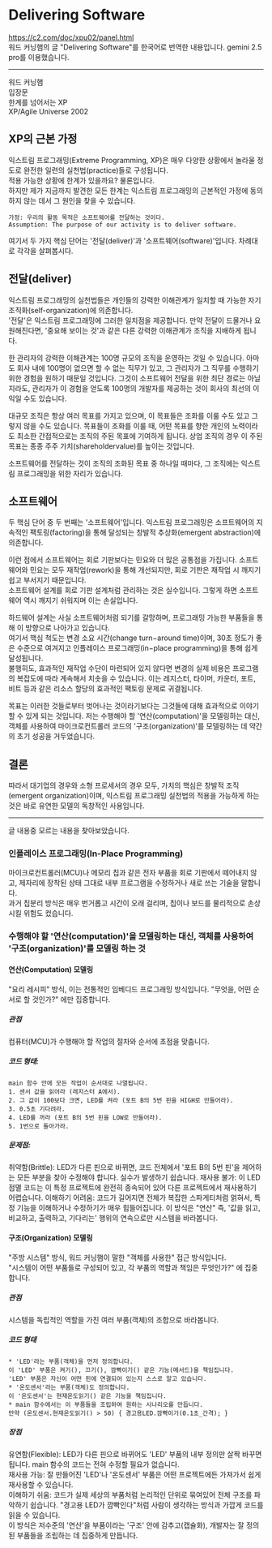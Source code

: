 # Delivering Software

https://c2.com/doc/xpu02/panel.html    
워드 커닝햄의 글 "Delivering Software"를 한국어로 번역한 내용입니다.  gemini 2.5 pro를 이용했습니다.

---
워드 커닝햄  
입장문  
한계를 넘어서는 XP  
XP/Agile Universe 2002  

## XP의 근본 가정
익스트림 프로그래밍(Extreme Programming, XP)은 매우 다양한 상황에서 놀라울 정도로 완전한 일련의 실천법(practice)들로 구성됩니다.  
적용 가능한 상황에 한계가 있을까요? 물론입니다.   
하지만 제가 지금까지 발견한 모든 한계는 익스트림 프로그래밍의 근본적인 가정에 동의하지 않는 데서 그 원인을 찾을 수 있습니다.  

```
가정: 우리의 활동 목적은 소프트웨어를 전달하는 것이다.
Assumption: The purpose of our activity is to deliver software.
```

여기서 두 가지 핵심 단어는 '전달(deliver)'과 '소프트웨어(software)'입니다. 차례대로 각각을 살펴봅시다. 

## 전달(deliver)
익스트림 프로그래밍의 실천법들은 개인들의 강력한 이해관계가 일치할 때 가능한 자기 조직화(self-organization)에 의존합니다.   
'전달'은 익스트림 프로그래밍에 그러한 일치점을 제공합니다. 만약 전달이 드물거나 요원해진다면, '중요해 보이는 것'과 같은 다른 강력한 이해관계가 조직을 지배하게 됩니다.  
  
한 관리자의 강력한 이해관계는 100명 규모의 조직을 운영하는 것일 수 있습니다. 아마도 회사 내에 100명이 없으면 할 수 없는 직무가 있고, 그 관리자가 그 직무를 수행하기 위한 경험을 원하기 때문일 것입니다. 그것이 소프트웨어 전달을 위한 최단 경로는 아닐지라도, 관리자가 이 경험을 얻도록 100명의 개발자를 제공하는 것이 회사의 최선의 이익일 수도 있습니다.  
  
대규모 조직은 항상 여러 목표를 가지고 있으며, 이 목표들은 조화를 이룰 수도 있고 그렇지 않을 수도 있습니다. 
목표들이 조화를 이룰 때, 어떤 목표를 향한 개인의 노력이라도 최소한 간접적으로는 조직의 주된 목표에 기여하게 됩니다. 상업 조직의 경우 이 주된 목표는 종종 주주 가치(shareholdervalue)를 높이는 것입니다.     
  
소프트웨어를 전달하는 것이 조직의 조화된 목표 중 하나일 때마다, 그 조직에는 익스트림 프로그래밍을 위한 자리가 있습니다.  

## 소프트웨어
두 핵심 단어 중 두 번째는 '소프트웨어'입니다. 익스트림 프로그래밍은 소프트웨어의 지속적인 팩토링(factoring)을 통해 달성되는 창발적 추상화(emergent abstraction)에 의존합니다.   

이런 점에서 소프트웨어는 회로 기판보다는 민요와 더 많은 공통점을 가집니다. 소프트웨어와 민요는 모두 재작업(rework)을 통해 개선되지만, 회로 기판은 재작업 시 깨지기 쉽고 부서지기 때문입니다.   
소프트웨어 설계를 회로 기판 설계처럼 관리하는 것은 실수입니다. 그렇게 하면 소프트웨어 역시 깨지기 쉬워지며 이는 손실입니다.  
  
하드웨어 설계는 사실 소프트웨어처럼 되기를 갈망하며, 프로그래밍 가능한 부품들을 통해 이 방향으로 나아가고 있습니다.   
여기서 핵심 척도는 변경 소요 시간(change turn−around time)이며, 30초 정도가 좋은 수준으로 여겨지고 인플레이스 프로그래밍(in−place programming)을 통해 쉽게 달성됩니다.   
불행히도, 효과적인 재작업 수단이 마련되어 있지 않다면 변경의 실제 비용은 프로그램의 복잡도에 따라 계속해서 치솟을 수 있습니다. 이는 레지스터, 타이머, 카운터, 포트, 비트 등과 같은 리소스 할당의 효과적인 팩토링 문제로 귀결됩니다.  
  
목표는 이러한 것들로부터 벗어나는 것이라기보다는 그것들에 대해 효과적으로 이야기할 수 있게 되는 것입니다. 저는 수행해야 할 '연산(computation)'을 모델링하는 대신, 객체를 사용하여 마이크로컨트롤러 코드의 '구조(organization)'를 모델링하는 데 약간의 초기 성공을 거두었습니다.  
  
## 결론  
따라서 대기업의 경우와 소형 프로세서의 경우 모두, 가치의 핵심은 창발적 조직(emergent organization)이며, 익스트림 프로그래밍 실천법의 적용을 가능하게 하는 것은 바로 유연한 모델의 독창적인 사용입니다.

---
글 내용중 모르는 내용을 찾아보았습니다.

### 인플레이스 프로그래밍(In-Place Programming)
마이크로컨트롤러(MCU)나 메모리 칩과 같은 전자 부품을 회로 기판에서 떼어내지 않고, 제자리에 장착된 상태 그대로 내부 프로그램을 수정하거나 새로 쓰는 기술을 말합니다.  
과거 칩분리 방식은 매우 번거롭고 시간이 오래 걸리며, 칩이나 보드를 물리적으로 손상시킬 위험도 컸습니다.

### 수행해야 할 '연산(computation)'을 모델링하는 대신, 객체를 사용하여 '구조(organization)'를 모델링 하는 것
#### 연산(Computation) 모델링
"요리 레시피" 방식, 이는 전통적인 임베디드 프로그래밍 방식입니다. "무엇을, 어떤 순서로 할 것인가?" 에만 집중합니다.

##### 관점
컴퓨터(MCU)가 수행해야 할 작업의 절차와 순서에 초점을 맞춥니다.

##### 코드 형태:  
```
main 함수 안에 모든 작업이 순서대로 나열됩니다.
1. 센서 값을 읽어라 (레지스터 A에서).
2. 그 값이 100보다 크면, LED를 켜라 (포트 B의 5번 핀을 HIGH로 만들어라).
3. 0.5초 기다려라.
4. LED를 꺼라 (포트 B의 5번 핀을 LOW로 만들어라).
5. 1번으로 돌아가라.
```

##### 문제점:
취약함(Brittle): LED가 다른 핀으로 바뀌면, 코드 전체에서 '포트 B의 5번 핀'을 제어하는 모든 부분을 찾아 수정해야 합니다. 실수가 발생하기 쉽습니다.
재사용 불가: 이 LED 점멸 코드는 이 특정 프로젝트에 완전히 종속되어 있어 다른 프로젝트에서 재사용하기 어렵습니다.
이해하기 어려움: 코드가 길어지면 전체가 복잡한 스파게티처럼 얽혀서, 특정 기능을 이해하거나 수정하기가 매우 힘들어집니다. 이 방식은 "연산" 즉, '값을 읽고, 비교하고, 출력하고, 기다리는' 행위의 연속으로만 시스템을 바라봅니다.

#### 구조(Organization) 모델링
"주방 시스템" 방식, 워드 커닝햄이 말한 "객체를 사용한" 접근 방식입니다.  
"시스템이 어떤 부품들로 구성되어 있고, 각 부품의 역할과 책임은 무엇인가?" 에 집중합니다.

##### 관점
시스템을 독립적인 역할을 가진 여러 부품(객체)의 조합으로 바라봅니다.

##### 코드 형태
```
* 'LED'라는 부품(객체)을 먼저 정의합니다.
이 'LED' 부품은 켜기(), 끄기(), 깜빡이기() 같은 기능(메서드)을 책임집니다.
'LED' 부품은 자신이 어떤 핀에 연결되어 있는지 스스로 알고 있습니다.
* '온도센서'라는 부품(객체)도 정의합니다.
이 '온도센서'는 현재온도읽기() 같은 기능을 책임집니다.
* main 함수에서는 이 부품들을 조립하여 원하는 시나리오를 만듭니다.
만약 (온도센서.현재온도읽기() > 50) { 경고용LED.깜빡이기(0.1초_간격); }
```

##### 장점
유연함(Flexible): LED가 다른 핀으로 바뀌어도 'LED' 부품의 내부 정의만 살짝 바꾸면 됩니다. main 함수의 코드는 전혀 수정할 필요가 없습니다.  
재사용 가능: 잘 만들어진 'LED'나 '온도센서' 부품은 어떤 프로젝트에든 가져가서 쉽게 재사용할 수 있습니다.  
이해하기 쉬움: 코드가 실제 세상의 부품처럼 논리적인 단위로 묶여있어 전체 구조를 파악하기 쉽습니다. "경고용 LED가 깜빡인다"처럼 사람이 생각하는 방식과 가깝게 코드를 읽을 수 있습니다.  
이 방식은 저수준의 '연산'을 부품이라는 '구조' 안에 감추고(캡슐화), 개발자는 잘 정의된 부품들을 조립하는 데 집중하게 만듭니다.